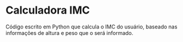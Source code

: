 # Calculadora IMC

Código escrito em Python que calcula o IMC do usuário, baseado nas informações de altura e peso que o será informado. 